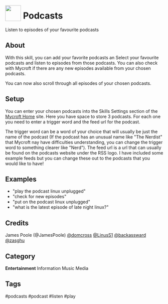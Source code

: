# <img src='https://raw.githack.com/FortAwesome/Font-Awesome/master/svgs/solid/podcast.svg' card_color='#6C7A89' width='50' height='50' style='vertical-align:bottom'/> Podcasts
Listen to episodes of your favourite podcasts

## About
With this skill, you can add your favorite podcasts an
Select your favourite podcasts  and listen to episodes from those podcasts. You can also check with Mycroft if there are any new episodes available from your chosen podcasts.

You can now also scroll through all episodes of your chosen podcasts.

## Setup

You can enter your chosen podcasts into the Skills Settings section of the [Mycroft Home](home.mycroft.ai) site. Here you have space to store 3 podcasts. For each one you need to enter a trigger word and the feed url for the podcast.

The trigger word can be a word of your choice that will usually be just the name of the podcast (If the podcast has an unusual name like "The Nerdist" that Mycroft nay have difficulties understanding, you can change the trigger word to something clearer like "Nerd").
The feed url is a url that can usually be found on the podcasts website under the RSS logo.
I have included some example feeds but you can change these out to the podcasts that you would like to have!

## Examples
* "play the podcast linux unplugged"
* "check for new episodes"
* "put on the podcast linux unplugged"
* "what is the latest episode of late night linux?"

## Credits
James Poole (@JamesPoole)
[@domcross](https://github.com/domcross)
[@LinusS1](https://github.com/LinusS1)
[@backassward](https://github.com/backassward)
[@zasghu](https://github.com/zasghu)

## Category
**Entertainment**
Information
Music
Media

## Tags
#podcasts
#podcast
#listen
#play

